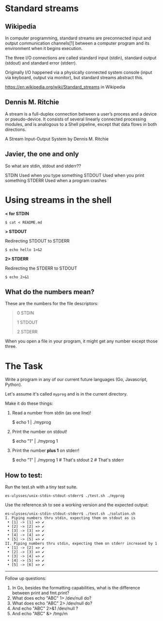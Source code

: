# Standard streams

## Wikipedia
In computer programming, standard streams are preconnected input and output communication channels[1] between a computer program and its environment when it begins execution. 

The three I/O connections are called standard input (stdin), standard output (stdout) and standard error (stderr). 

Originally I/O happened via a physically connected system console (input via keyboard, output via monitor), but standard streams abstract this.

https://en.wikipedia.org/wiki/Standard_streams in Wikipedia 

## Dennis M. Ritchie 
A stream is a full-duplex connection between a user’s process and a device or pseudo-device.
It consists of several linearly connected processing modules, and is analogous to a Shell pipeline, except that data flows in both directions.

A Stream Input-Output System by Dennis M. Ritchie

## Javier, the one and only
So what are stdin, stdout and stderr??

STDIN Used when you type something
STDOUT Used when you print something
STDERR Used when a program crashes

# Using streams in the shell

**< for STDIN**

    $ cat < README.md

**> STDOUT**

Redirecting STDOUT to STDERR

    $ echo hello 1>&2

**2> STDERR**

Redirecting the STDERR to STDOUT

    $ echo 2>&1

## What do the numbers mean?

These are the numbers for the file descriptors:

> 0 STDIN
>
> 1 STDOUT
>
> 2 STDERR

When you open a file in your program, it might get any number except those three.

# The Task
Write a program in any of our current future languages (Go, Javascript, Python).

Let's assume it's called `myprog` and is in the current directory.

Make it do these things:

1. Read a number from stdin (as one line)!

    $ echo 1 | ./myprog

2. Print the number on stdout!

    $ echo "1" | ./myprog
    1

3. Print the number **plus 1** on stderr!

    $ echo "1" | ./myprog
    1   # That's stdout
    2   # That's stderr


## How to test:

Run the test.sh with a tiny test suite.

    es-ulysses/unix-stdin-stdout-stderr$ ./test.sh ./myprog

Use the reference.sh to see a working version and the expected output:

    es-ulysses/unix-stdin-stdout-stderr$ ./test.sh ./solution.sh 
    I. Piping numbers thru stdin, expecting them on stdout as is
     • [1] -> [1] => ✔ 
     • [2] -> [2] => ✔ 
     • [3] -> [3] => ✔ 
     • [4] -> [4] => ✔ 
     • [5] -> [5] => ✔ 
    II. Piping numbers thru stdin, expecting them on stderr increased by 1
     • [1] -> [2] => ✔ 
     • [2] -> [3] => ✔ 
     • [3] -> [4] => ✔ 
     • [4] -> [5] => ✔ 
     • [5] -> [6] => ✔ 


*********
Follow up questions:

1. In Go, besides the formatting capabilities, what is the difference between print and fmt.print?
1. What does echo "ABC" 1> /dev/null do?
1. What does echo "ABC" 2> /dev/null do?
1. And echo "ABC" 2>&1 /dev/null ?
1. And echo "ABC" &> /tmp/m

